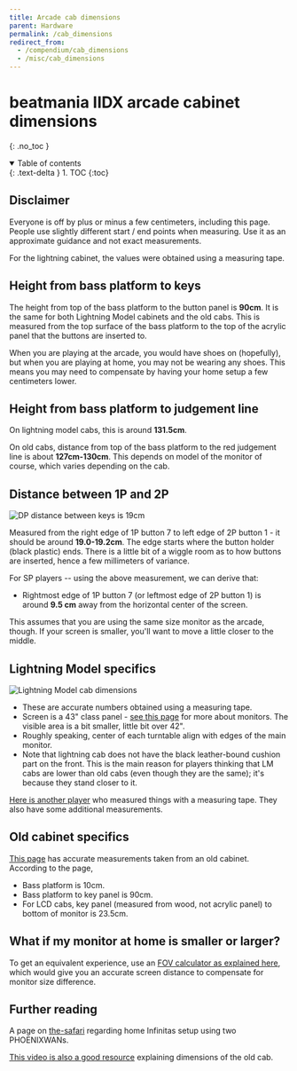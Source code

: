```yaml
---
title: Arcade cab dimensions
parent: Hardware
permalink: /cab_dimensions
redirect_from:
  - /compendium/cab_dimensions
  - /misc/cab_dimensions
---
```


# beatmania IIDX arcade cabinet dimensions
{: .no_toc }

<details open markdown="block">
  <summary>
    Table of contents
  </summary>
  {: .text-delta }
1. TOC
{:toc}
</details>

## Disclaimer

Everyone is off by plus or minus a few centimeters, including this page. People use slightly different start / end points when measuring. Use it as an approximate guidance and not exact measurements.

For the lightning cabinet, the values were obtained using a measuring tape.

## Height from bass platform to keys

The height from top of the bass platform to the button panel is **90cm**. It is the same for both Lightning Model cabinets and the old cabs. This is measured from the top surface of the bass platform to the top of the acrylic panel that the buttons are inserted to.

When you are playing at the arcade, you would have shoes on (hopefully), but when you are playing at home, you may not be wearing any shoes. This means you may need to compensate by having your home setup a few centimeters lower.

## Height from bass platform to judgement line

On lightning model cabs, this is around **131.5cm**.

On old cabs, distance from top of the bass platform to the red judgement line is about **127cm-130cm**. This depends on model of the monitor of course, which varies depending on the cab.

## Distance between 1P and 2P

![DP distance between keys is 19cm](/assets/img/dp_distance.png)

Measured from the right edge of 1P button 7 to left edge of 2P button 1 - it should be around **19.0-19.2cm**. The edge starts where the button holder (black plastic) ends. There is a little bit of a wiggle room as to how buttons are inserted, hence a few millimeters of variance.

For SP players -- using the above measurement, we can derive that:

* Rightmost edge of 1P button 7 (or leftmost edge of 2P button 1) is around **9.5 cm** away from the horizontal center of the screen.

This assumes that you are using the same size monitor as the arcade, though. If your screen is smaller, you'll want to move a little closer to the middle.

## Lightning Model specifics

![Lightning Model cab dimensions](/assets/img/lm_dimensions.png)

* These are accurate numbers obtained using a measuring tape.
* Screen is a 43" class panel - [see this page](/monitor_history) for more about monitors. The visible area is a bit smaller, little bit over 42".
* Roughly speaking, center of each turntable align with edges of the main monitor.
* Note that lightning cab does not have the black leather-bound cushion part on the front. This is the main reason for players thinking that LM cabs are lower than old cabs (even though they are the same); it's because they stand closer to it.

[Here is another player](https://mame48-g.net/%e3%80%90beatmaniaiidx-infinitasbms-%e7%ab%8b%e3%81%a1%e7%92%b0%e5%a2%83%e7%94%a8%e3%80%91%e3%83%a9%e3%82%a4%e3%83%88%e3%83%8b%e3%83%b3%e3%82%b0%e3%83%a2%e3%83%87%e3%83%ab%e7%ad%90%e4%bd%93%e5%af%b8/413/) who measured things with a measuring tape. They also have some additional measurements.

## Old cabinet specifics

[This page](http://jahhoo.ldblog.jp/archives/17971701.html) has accurate measurements taken from an old cabinet. According to the page,

* Bass platform is 10cm.
* Bass platform to key panel is 90cm.
* For LCD cabs, key panel (measured from wood, not acrylic panel) to bottom of monitor is 23.5cm.

## What if my monitor at home is smaller or larger?

To get an equivalent experience, use an [FOV calculator as explained here](/external_resources#fov-calculator), which would give you an accurate screen distance to compensate for monitor size difference.

## Further reading

A page on [the-safari](https://the-safari.com/3846) regarding home Infinitas setup using two PHOENIXWANs.

[This video is also a good resource](https://www.youtube.com/watch?v=6fDNC8ygWzE) explaining dimensions of the old cab.
